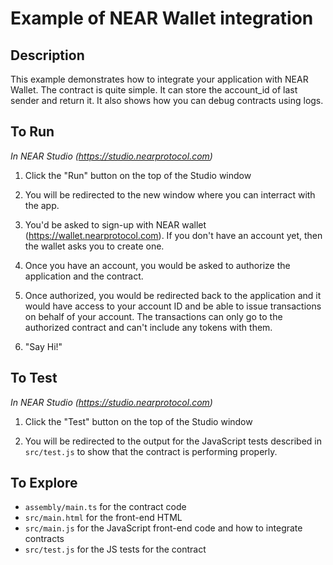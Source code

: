 # Example of NEAR Wallet integration

## Description

This example demonstrates how to integrate your application with NEAR Wallet.
The contract is quite simple. It can store the account_id of last sender and return it. It also shows how you can debug contracts using logs.


## To Run

*In NEAR Studio (https://studio.nearprotocol.com)*

1. Click the "Run" button on the top of the Studio window

2. You will be redirected to the new window where you can interract with the app.
3. You'd be asked to sign-up with NEAR wallet (https://wallet.nearprotocol.com). If you don't have an account yet, then the wallet asks you to create one. 
4. Once you have an account, you would be asked to authorize the application and the contract.
5. Once authorized, you would be redirected back to the application and it would have access to your account ID and be able to issue transactions on behalf of your account. The transactions can only go to the authorized contract and can't include any tokens with them.
6. "Say Hi!"


## To Test

*In NEAR Studio (https://studio.nearprotocol.com)*

1. Click the "Test" button on the top of the Studio window

2. You will be redirected to the output for the JavaScript tests described in `src/test.js` to show that the contract is performing properly.

## To Explore

- `assembly/main.ts` for the contract code
- `src/main.html` for the front-end HTML
- `src/main.js` for the JavaScript front-end code and how to integrate contracts
- `src/test.js` for the JS tests for the contract
